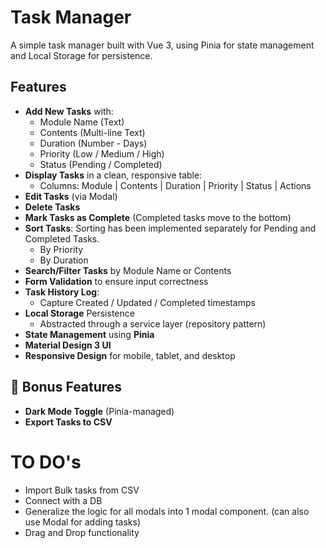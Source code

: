 # Task Manager
A simple task manager built with Vue 3, using Pinia for state management and Local Storage for persistence.

## Features

- **Add New Tasks** with:
  - Module Name (Text)
  - Contents (Multi-line Text)
  - Duration (Number - Days)
  - Priority (Low / Medium / High)
  - Status (Pending / Completed)
- **Display Tasks** in a clean, responsive table:
  - Columns: Module | Contents | Duration | Priority | Status | Actions
- **Edit Tasks** (via Modal)
- **Delete Tasks**
- **Mark Tasks as Complete** (Completed tasks move to the bottom)
- **Sort Tasks**: Sorting has been implemented separately for Pending and Completed Tasks. 
  - By Priority
  - By Duration
- **Search/Filter Tasks** by Module Name or Contents
- **Form Validation** to ensure input correctness
- **Task History Log**:
  - Capture Created / Updated / Completed timestamps
- **Local Storage** Persistence
  - Abstracted through a service layer (repository pattern)
- **State Management** using **Pinia**
- **Material Design 3 UI**
- **Responsive Design** for mobile, tablet, and desktop

## 🌟 Bonus Features

- **Dark Mode Toggle** (Pinia-managed)
- **Export Tasks to CSV**


# TO DO's
- Import Bulk tasks from CSV
- Connect with a DB
- Generalize the logic for all modals into 1 modal component. (can also use Modal for adding tasks)
- Drag and Drop functionality
